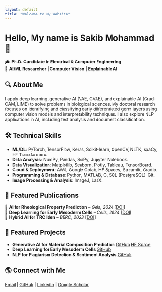 ```yaml
---
layout: default
title: "Welcome to My Website"
---
```


# Hello, My name is Sakib Mohammad 👋

🎓 **Ph.D. Candidate in Electrical & Computer Engineering**  
🔬 **AI/ML Researcher | Computer Vision | Explainable AI**  

## 🔍 About Me
I apply deep learning, generative AI (VAE, CVAE), and explainable AI (Grad-CAM, LIME) to solve problems in biological sciences. My doctoral research focuses on identifying and classifying early differentiated germ layers using computer vision models and interpretability techniques. I also explore NLP applications in AI, including text analysis and document classification.

## 🛠 Technical Skills
- **ML/DL**: PyTorch, TensorFlow, Keras, Scikit-learn, OpenCV, NLTK, spaCy, HF Transformers. 
- **Data Analysis**: NumPy, Pandas, SciPy, Jupyter Notebook.  
- **Data Visualization**: Matplotlib, Seaborn, Plotly, Tableau, TensorBoard. 
- **Cloud & Deployment**: AWS, Google Colab, HF Spaces, Streamlit, Gradio. 
- **Programming & Database**: Python, MATLAB, C, SQL (PostgreSQL), Git.
-  **Image Processing & Analysis**: ImageJ, LasX.

## 📖 Featured Publications
📜 **AI for Rheological Property Prediction** – *Gels, 2024* [[DOI](https://doi.org/10.3390/gels10100660)]  
📜 **Deep Learning for Early Mesoderm Cells** – *Cells, 2024* [[DOI](https://doi.org/10.3390/cells13060534)]  
📜 **Hybrid AI for TRC Iden** – *BBRC, 2023* [[DOI](https://doi.org/10.1016/j.bbrc.2023.08.015)]

## 🚀 Featured Projects
- **Generative AI for Material Composition Prediction** [GitHub](https://github.com/sakibmohammad/hydrogel_rheology_project) [HF Space](https://huggingface.co/spaces/sakibmohammad/Hydrogel_rheology_deep_learning_prediction)
- **Deep Learning for Early Mesoderm Cells** [GitHub](https://github.com/sakibmohammad/EB_mesoderm)   
- **NLP for Plagiarism Detection & Sentiment Analysis** [GitHub](https://github.com/sakibmohammad/NLP_Projects)

## 🌎 Connect with Me
[Email](mailto:sakibmohammad1994@gmail.com) | [GitHub](https://github.com/sakibmohammad) | [LinkedIn](https://www.linkedin.com/in/sakibmohammad1) | [Google Scholar](https://scholar.google.com/citations?user=4wFZT0AAAAAJ&hl=en)
